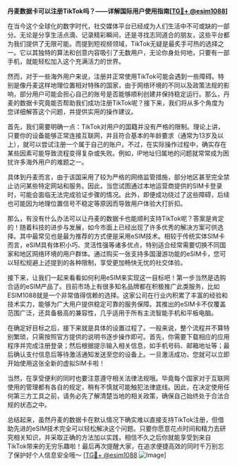 **丹麦数据卡可以注册TikTok吗？——详解国际用户使用指南[[TG💪+ @esim1088](https://t.me/s/esim1088)]**

在当今这个全球化的数字时代，社交媒体平台已经成为人们生活中不可或缺的一部分。无论是分享生活点滴、记录精彩瞬间，还是寻找志同道合的朋友，这些平台都为我们提供了无限可能。而提到短视频领域，TikTok无疑是最炙手可热的选择之一。它以其独特的算法和创意内容吸引了无数用户，无论你身处何地，只要有一部手机，就能轻松加入这个充满活力的世界。

然而，对于一些海外用户来说，注册并正常使用TikTok可能会遇到一些障碍。特别是像丹麦这样地理位置相对特殊的国家，由于网络环境的不同以及政策法规的影响，部分用户可能会担心自己的账号是否能够顺利创建并保持稳定运行。那么，丹麦的数据卡究竟能否帮助我们成功注册TikTok呢？接下来，我们将从多个角度为您详细解答这个问题，并提供实用的操作建议。

首先，我们需要明确一点：TikTok对用户的国籍并没有严格的限制。理论上讲，只要你的设备能够正常连接互联网，并且符合基本的年龄要求（通常为13岁及以上），就可以尝试注册一个属于自己的账户。不过，在实际操作过程中，确实存在某些因素可能导致流程变得复杂或失败。例如，IP地址归属地的问题就常常成为困扰许多海外用户的难题之一。

具体到丹麦而言，由于该国采用了较为严格的网络监管措施，部分地区甚至完全禁止访问某些特定网站和服务。因此，当您试图通过本地运营商提供的SIM卡登录时，可能会面临无法完成验证步骤的情况。此外，即便成功绕过了这些障碍，后续也可能因为地理位置信号不稳定等原因而导致用户体验大打折扣。

那么，有没有什么办法可以让丹麦的数据卡也能顺利支持TikTok呢？答案是肯定的！随着科技的进步与发展，如今市面上已经出现了许多优秀的解决方案可供选择。其中最常见也是最为推荐的方式便是采用eSIM技术。相较于传统实体SIM卡而言，eSIM具有体积小巧、灵活性强等诸多优点，特别适合经常需要切换不同国家和地区网络环境的用户群体。通过购买一张支持多国漫游功能的eSIM卡，您可以轻松规避上述提到的各种限制，享受更加畅快无忧的社交体验。

接下来，让我们一起来看看如何利用eSIM来实现这一目标吧！第一步当然是选购合适的eSIM产品了。目前市场上有很多知名品牌都在积极推广此类服务，比如ESIM1088就是一个非常值得信赖的选择。这家公司在行业内积累了丰富的经验和技术实力，能够为广大用户提供稳定可靠的服务保障。其推出的eSIM卡不仅覆盖范围广泛，还具备极高的兼容性，几乎适用于所有主流智能手机和平板电脑。

在确定好目标之后，接下来就是具体的设置过程了。一般来说，整个流程并不算特别繁琐，只需按照官方提供的说明书逐步操作即可。首先，你需要下载相应的应用程序并完成注册登录；然后根据提示输入相关信息，如手机号码、邮箱地址等；最后确认支付信息后等待激活通知发送至您的设备上。一旦激活成功，您就可以立即开始使用这张全新的虚拟SIM卡啦！

当然，在享受便利的同时也要注意遵守相关法律法规哦。毕竟每个国家对于互联网使用的管理都有各自的规定，稍有不慎就可能触犯法律底线。因此，在决定使用任何第三方工具之前，请务必先了解清楚当地的相关政策，确保自己始终处于合法合规的状态之中。

总结起来，虽然丹麦的数据卡在默认情况下确实难以直接支持TikTok注册，但借助先进的eSIM技术完全可以轻松解决这个问题。只要你愿意花点时间和精力去研究相关知识，并采取正确的方法加以实践，相信不久之后你就能享受到来自TikTok带来的无穷乐趣啦！最后再次提醒大家，在追求便捷高效的同时千万别忘了保护好个人信息安全哦～ [[TG💪+ @esim1088](https://t.me/s/esim1088) ![Image](https://i.postimg.cc/4NQfJmqS/Snipaste-2025-05-13-00-14-12.png)]